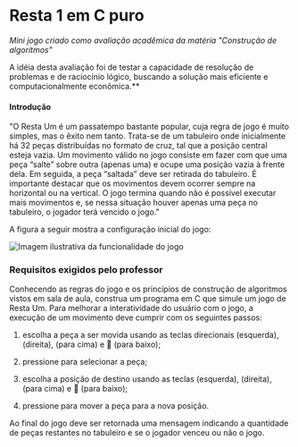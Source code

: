 # Resta 1 em C puro

*Mini jogo criado como avaliação acadêmica da matéria "Construção de algorítmos"*

A idéia desta avaliação foi de testar a capacidade de resolução de problemas e de raciocínio lógico, buscando a solução mais eficiente e computacionalmente econômica.**

#### Introdução

"O Resta Um é um passatempo bastante popular, cuja regra de jogo é muito
simples, mas o êxito nem tanto. Trata-se de um tabuleiro onde inicialmente há
32 peças distribuídas no formato de cruz, tal que a posição central esteja vazia.
Um movimento válido no jogo consiste em fazer com que uma peça “salte” sobre
outra (apenas uma) e ocupe uma posição vazia à frente dela. Em seguida, a
peça “saltada” deve ser retirada do tabuleiro. É importante destacar que os
movimentos devem ocorrer sempre na horizontal ou na vertical. O jogo termina
quando não é possível executar mais movimentos e, se nessa situação houver
apenas uma peça no tabuleiro, o jogador terá vencido o jogo."

A figura a seguir mostra a configuração inicial do jogo:

![Imagem ilustrativa da funcionalidade do jogo](https://i.pinimg.com/originals/3c/2c/a8/3c2ca84260ead6872ce0d52466f9cd89.gif)

### Requisitos exigidos pelo professor

Conhecendo as regras do jogo e os princípios de construção de algoritmos vistos
em sala de aula, construa um programa em C que simule um jogo de Resta
Um. Para melhorar a interatividade do usuário com o jogo, a execução de um
movimento deve cumprir com os seguintes passos:


1. escolha a peça a ser movida usando as teclas direcionais (esquerda), (direita), (para cima) e  (para baixo);

2. pressione <ENTER> para selecionar a peça;

3. escolha a posição de destino usando as teclas  (esquerda), (direita), (para cima) e  (para baixo);

4. pressione <ENTER> para mover a peça para a nova posição.

Ao final do jogo deve ser retornada uma mensagem indicando a quantidade de
peças restantes no tabuleiro e se o jogador venceu ou não o jogo.

